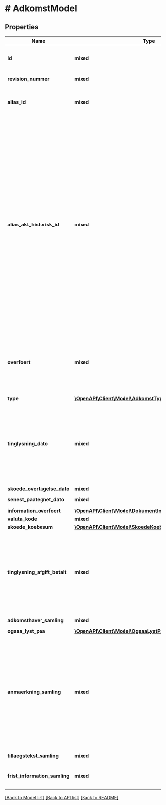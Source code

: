 # # AdkomstModel

## Properties

Name | Type | Description | Notes
------------ | ------------- | ------------- | -------------
**id** | **mixed** | Identifikation af et dokument, som kan være et adkomst-, hæftelses- eller servitutdokument. |
**revision_nummer** | **mixed** | Revisionsnummer for rettighedsdokument. |
**alias_id** | **mixed** | Unikt dokument-alias bestående af dags dato og et løbenummer. F.eks. 20080304-1234567890 | [optional]
**alias_akt_historisk_id** | **mixed** | For konverterede data er dokument-alias dato, løbenummer og retskreds for det konverterede dokument. Elementet er opbygget af dato der består af 8 tal på formen yyyymmdd, herefter kommer bindestreg. Løbenummer indeholder 1 til 6 tal. Der er ikke foranstillede nuller. Herefter kommer en bindestreg. Retskreds består af 2 tal, f. eks. 01 eller 19. Hvis der findes flere konverteret dokumenter med samme dato/løbenummer, får disse tilføjet et suffix på fem tegn: [-][ét tegns dokumenttype][trecifret løbenr]. Dokumentypen er enten A (adkomstdokument), H (hæftelsesdokument) eller S (servitutdokument). Eksempler: 20060304-123456-19, 19950507-12345-04, 19981209-1234-21-H0001 og 11111111-0-10-H0054 | [optional]
**overfoert** | **mixed** | Angiver om dokumentet oprindeligt blev oprettet i e-akten som resultat af overførslen fra TLS. True angiver at dokumentet blev oprettet i e-akten ifm. overførslen. False angiver at dokumentet ikke blev oprettet i e-akten ifm. overførslen. |
**type** | [**\OpenAPI\Client\Model\AdkomstTypeEnum**](AdkomstTypeEnum.md) |  |
**tinglysning_dato** | **mixed** | Tinglysningsdatoen er tidspunktet for modtagelsen af en anmeldelse, der indeholder oprettende ekspeditionstype. Tinglysningsdatoen viser altid datoen for den oprindelige tinglysning. Datoen for eventuelle påtegninger kan udelukkende ses i akten via revisionssporet. |
**skoede_overtagelse_dato** | **mixed** | SkoedeOvertagelsesDato. | [optional]
**senest_paategnet_dato** | **mixed** | Dato for seneste påtegning | [optional]
**information_overfoert** | [**\OpenAPI\Client\Model\DokumentInformationOverfoertModel**](DokumentInformationOverfoertModel.md) |  | [optional]
**valuta_kode** | **mixed** | ISO 4217 valutakode. | [optional]
**skoede_koebesum** | [**\OpenAPI\Client\Model\SkoedeKoebesumModel**](SkoedeKoebesumModel.md) |  | [optional]
**tinglysning_afgift_betalt** | **mixed** | Det totale tinglysningsbeløb i danske kroner, der er betalt for anmeldelsen, der berørte det pågældende dokument. Beløbet kan dække flere dokumenter, hvis behandlingen af anmeldelsen har resulteret i flere dokumenter eller dokumentrevisioner. | [optional]
**adkomsthaver_samling** | **mixed** | Adkomsthaver oplysninger. |
**ogsaa_lyst_paa** | [**\OpenAPI\Client\Model\OgsaaLystPaaModel**](OgsaaLystPaaModel.md) |  | [optional]
**anmaerkning_samling** | **mixed** | Samling af anmaerkninger. Det kan være anmaerkninger om servitutter og hæftelser angivet ved nummer. Anmærkninger vedrører altid respekter. Mangler der i en anmeldelse respekt for en eller flere hæftelser eller servitutter, giver sagsbehandlingen anledning til anmærkninger herom. Anmærkning for servitutter indeholder kode for yderligere oplysninger om servitutten. | [optional]
**tillaegstekst_samling** | **mixed** | Samling af TekstAngivelse. | [optional]
**frist_information_samling** | **mixed** | FristInformation ved tinglysning med frist. Her oplyses årsag og fristdato. | [optional]

[[Back to Model list]](../../README.md#models) [[Back to API list]](../../README.md#endpoints) [[Back to README]](../../README.md)
